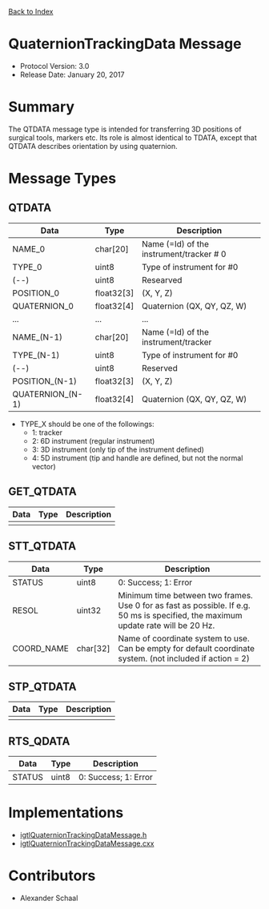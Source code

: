 [Back to Index](/Documents/Protocol/index.md)

QuaternionTrackingData Message
==============================

- Protocol Version: 3.0
- Release Date: January 20, 2017

Summary
===================

The QTDATA message type is intended for transferring 3D positions of surgical
tools, markers etc. Its role is almost identical to TDATA, except that QTDATA
describes orientation by using quaternion.

Message Types
===================

QTDATA
-------------------

 Data          | Type          | Description
---------------|---------------|-------------------------------------------------
 NAME_0        | char[20]      | Name (=Id) of the instrument/tracker # 0
 TYPE_0        | uint8         | Type of instrument for #0
 (--)          | uint8         | Researved
 POSITION_0    | float32[3]    | (X, Y, Z)
 QUATERNION_0  | float32[4]    |Quaternion (QX, QY, QZ, W)
 ...           | ...           | ...
 NAME_(N-1)    | char[20]      | Name (=Id) of the instrument/tracker
 TYPE_(N-1)    | uint8         | Type of instrument for #0
 (--)          | uint8         | Reserved
 POSITION_(N-1)| float32[3]    | (X, Y, Z)
 QUATERNION_(N-1)| float32[4]  | Quaternion (QX, QY, QZ, W)

- TYPE_X should be one of the followings:
  - 1: tracker
  - 2: 6D instrument (regular instrument)
  - 3: 3D instrument (only tip of the instrument defined)
  - 4: 5D instrument (tip and handle are defined, but not the normal vector)

GET_QTDATA
-------------------

 Data         | Type          | Description
--------------|---------------|-------------------------------------------------
              |               |

STT_QTDATA
-------------------

 Data         | Type          | Description
--------------|---------------|-------------------------------------------------
 STATUS       | uint8         | 0: Success; 1: Error
 RESOL        | uint32        | Minimum time between two frames. Use 0 for as fast as possible. If e.g. 50 ms is specified, the maximum update rate will be 20 Hz.
 COORD_NAME   | char[32]      | Name of coordinate system to use. Can be empty for default coordinate system. (not included if action = 2)


STP_QTDATA
-------------------

 Data         | Type          | Description
--------------|---------------|-------------------------------------------------
              |               |


RTS_QDATA
-------------------

 Data         | Type          | Description
--------------|---------------|-------------------------------------------------
 STATUS       | uint8         | 0: Success; 1: Error


Implementations
===================

* [igtlQuaternionTrackingDataMessage.h](/Source/igtlQuaternionTrackingDataMessage.h)
* [igtlQuaternionTrackingDataMessage.cxx](/Source/igtlQuaternionTrackingDataMessage.cxx)

Contributors
===================

* Alexander Schaal








